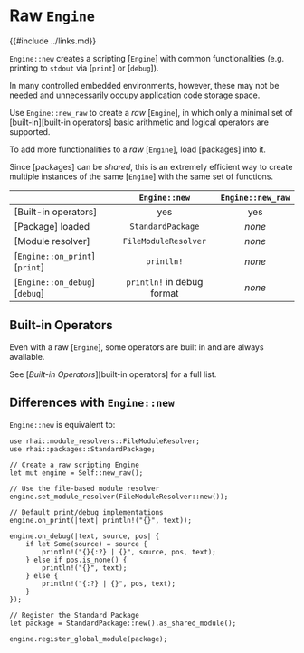 Raw `Engine`
===========

{{#include ../links.md}}

`Engine::new` creates a scripting [`Engine`] with common functionalities (e.g. printing to `stdout`
via [`print`] or [`debug`]).

In many controlled embedded environments, however, these may not be needed and unnecessarily occupy
application code storage space.

Use `Engine::new_raw` to create a _raw_ [`Engine`], in which only a minimal set of
[built-in][built-in operators] basic arithmetic and logical operators are supported.

To add more functionalities to a _raw_ [`Engine`], load [packages] into it.

Since [packages] can be _shared_, this is an extremely efficient way to create multiple instances of
the same [`Engine`] with the same set of functions.

|                               |       `Engine::new`        | `Engine::new_raw` |
| ----------------------------- | :------------------------: | :---------------: |
| [Built-in operators]          |            yes             |        yes        |
| [Package] loaded              |     `StandardPackage`      |      _none_       |
| [Module resolver]             |    `FileModuleResolver`    |      _none_       |
| [`Engine::on_print`][`print`] |         `println!`         |      _none_       |
| [`Engine::on_debug`][`debug`] | `println!` in debug format |      _none_       |


Built-in Operators
------------------

Even with a raw [`Engine`], some operators are built in and are always available.

See [_Built-in Operators_][built-in operators] for a full list.


Differences with `Engine::new`
-----------------------------

`Engine::new` is equivalent to:

```rust,no_run
use rhai::module_resolvers::FileModuleResolver;
use rhai::packages::StandardPackage;

// Create a raw scripting Engine
let mut engine = Self::new_raw();

// Use the file-based module resolver
engine.set_module_resolver(FileModuleResolver::new());

// Default print/debug implementations
engine.on_print(|text| println!("{}", text));

engine.on_debug(|text, source, pos| {
    if let Some(source) = source {
        println!("{}{:?} | {}", source, pos, text);
    } else if pos.is_none() {
        println!("{}", text);
    } else {
        println!("{:?} | {}", pos, text);
    }
});

// Register the Standard Package
let package = StandardPackage::new().as_shared_module();

engine.register_global_module(package);
```

